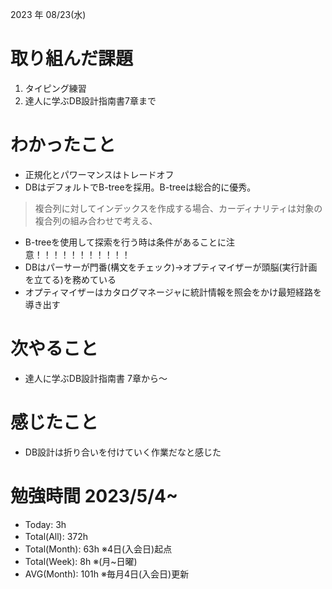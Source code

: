 2023 年 08/23(水)

# 取り組んだ課題

1. タイピング練習
2. 達人に学ぶDB設計指南書7章まで

# わかったこと

* 正規化とパワーマンスはトレードオフ
* DBはデフォルトでB-treeを採用。B-treeは総合的に優秀。
> 複合列に対してインデックスを作成する場合、カーディナリティは対象の複合列の組み合わせで考える、
* B-treeを使用して探索を行う時は条件があることに注意！！！！！！！！！！！
* DBはパーサーが門番(構文をチェック)→オプティマイザーが頭脳(実行計画を立てる)を務めている
* オプティマイザーはカタログマネージャに統計情報を照会をかけ最短経路を導き出す

# 次やること

* 達人に学ぶDB設計指南書 7章から〜

# 感じたこと

* DB設計は折り合いを付けていく作業だなと感じた

# 勉強時間 2023/5/4~

* Today: 3h
* Total(All): 372h　
* Total(Month): 63h ※4日(入会日)起点
* Total(Week): 8h ※(月~日曜)
* AVG(Month): 101h ※毎月4日(入会日)更新
